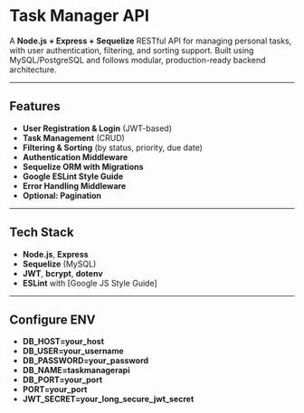 # Task Manager API

A **Node.js + Express + Sequelize** RESTful API for managing personal tasks, with user authentication, filtering, and sorting support. Built using MySQL/PostgreSQL and follows modular, production-ready backend architecture.

---

## Features

- **User Registration & Login** (JWT-based)
- **Task Management** (CRUD)
- **Filtering & Sorting** (by status, priority, due date)
- **Authentication Middleware**
- **Sequelize ORM with Migrations**
- **Google ESLint Style Guide**
- **Error Handling Middleware**
- **Optional: Pagination**

---

## Tech Stack

- **Node.js**, **Express**
- **Sequelize** (MySQL)
- **JWT**, **bcrypt**, **dotenv**
- **ESLint** with [Google JS Style Guide]

---

## Configure ENV

- **DB_HOST=your_host**
- **DB_USER=your_username**
- **DB_PASSWORD=your_password**
- **DB_NAME=taskmanagerapi**
- **DB_PORT=your_port**
- **PORT=your_port**
- **JWT_SECRET=your_long_secure_jwt_secret**

